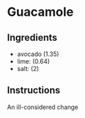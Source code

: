 # Guacamole
## Ingredients
* avocado (1.35)
* lime: (0.64)
* salt: (2)
## Instructions
An ill-considered change